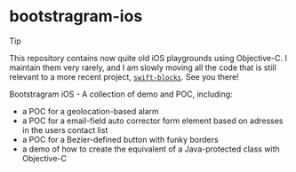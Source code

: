 # bootstragram-ios

> [!TIP]
> This repository contains now quite old iOS playgrounds using Objective-C.
> I maintain them very rarely, and I am slowly moving all the code that is still relevant to
> a more recent project, [`swift-blocks`][1]. See you there!

Bootstragram iOS - A collection of demo and POC, including:

- a POC for a geolocation-based alarm
- a POC for a email-field auto corrector form element based on adresses in the users contact list
- a POC for a Bezier-defined button with funky borders
- a demo of how to create the equivalent of a Java-protected class with Objective-C

[1]: https://github.com/dirtyhenry/swift-blocks
